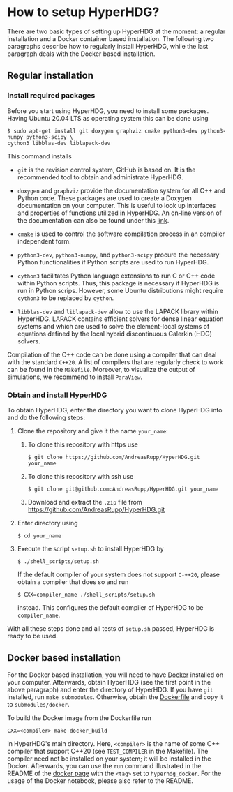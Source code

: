 # How to setup HyperHDG?

There are two basic types of setting up HyperHDG at the moment: a regular installation and a Docker
container based installation. The following two paragraphs describe how to regularly install
HyperHDG, while the last paragraph deals with the Docker based installation.


## Regular installation

### Install required packages

Before you start using HyperHDG, you need to install some packages. Having Ubuntu 20.04 LTS as
operating system this can be done using

    $ sudo apt-get install git doxygen graphviz cmake python3-dev python3-numpy python3-scipy \
    cython3 libblas-dev liblapack-dev


This command installs

- `git` is the revision control system, GitHub is based on. It is the recommended tool to obtain and
administrate HyperHDG.

- `doxygen` and `graphviz` provide the documentation system for all C++ and Python code. These
packages are used to create a Doxygen documentation on your computer. This is useful to look up 
interfaces and properties of functions utilized in HyperHDG. An on-line version of the documentation
can also be found under this [link](https://hyperhdg.github.io/auto_pages/doxygen).

- `cmake` is used to control the software compilation process in an compiler independent form.

- `python3-dev`, `python3-numpy`, and `python3-scipy` procure the necessary Python functionalities
if Python scripts are used to run HyperHDG.

- `cython3` facilitates Python language extensions to run C or C++ code within Python scripts. Thus,
this package is necessary if HyperHDG is run in Python scrips. However, some Ubuntu distributions
might require `cython3` to be replaced by `cython`.

- `libblas-dev` and `liblapack-dev` allow to use the LAPACK library within HyperHDG. LAPACK contains
efficient solvers for dense linear equation systems and which are used to solve the element-local
systems of equations defined by the local hybrid discontinuous Galerkin (HDG) solvers.


Compilation of the C++ code can be done using a compiler that can deal with the standard `C++20`. A
list of compilers that are regularly check to work can be found in the `Makefile`. Moreover, to
visualize the output of simulations, we recommend to install `ParaView`.


### Obtain and install HyperHDG

To obtain HyperHDG, enter the directory you want to clone HyperHDG into and do the following steps:

1. Clone the repository and give it the name `your_name`:

   1. To clone this repository with https use

          $ git clone https://github.com/AndreasRupp/HyperHDG.git your_name

   2. To clone this repository with ssh use

          $ git clone git@github.com:AndreasRupp/HyperHDG.git your_name

   3. Download and extract the `.zip` file from https://github.com/AndreasRupp/HyperHDG.git

2. Enter directory using

       $ cd your_name

3. Execute the script `setup.sh` to install HyperHDG by

       $ ./shell_scripts/setup.sh

   If the default compiler of your system does not support `C-++20`, please obtain a compiler that
   does so and run

       $ CXX=compiler_name ./shell_scripts/setup.sh

   instead. This configures the default compiler of HyperHDG to be `compiler_name`.


With all these steps done and all tests of `setup.sh` passed, HyperHDG is ready to be used.



## Docker based installation

For the Docker based installation, you will need to have [Docker](https://www.docker.com/) installed
on your computer. Afterwards, obtain HyperHDG (see the first point in the above paragraph) and enter
the directory of HyperHDG. If you have `git` installed, run `make submodules`. Otherwise, obtain the
[Dockerfile](https://github.com/HyperHDG/docker) and copy it to `submodules/docker`.

To build the Docker image from the Dockerfile run

    CXX=<compiler> make docker_build

in HyperHDG's main directory. Here, `<compiler>` is the name of some C++ compiler that support C++20
(see `TEST_COMPILER` in the Makefile). The compiler need not be installed on your system; it will be
installed in the Docker. Afterwards, you can use the `run` command illustrated in the README of the
[docker page](https://github.com/HyperHDG/docker) with the `<tag>` set to `hyperhdg_docker`. For the
usage of the Docker notebook, please also refer to the README.
